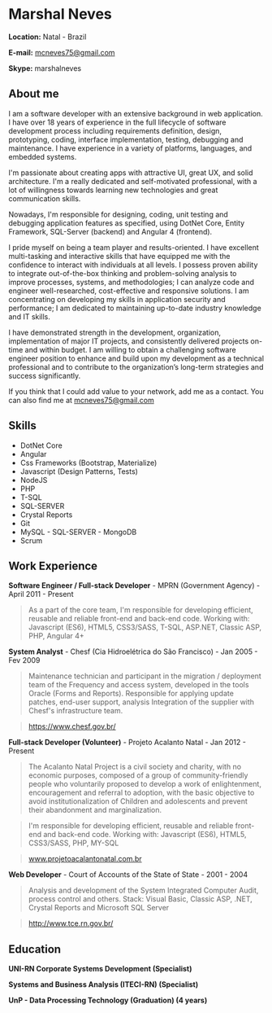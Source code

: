 # Marshal Neves

**Location:** Natal - Brazil

**E-mail:** mcneves75@gmail.com

**Skype:** marshalneves

## About me
I am a software developer with an extensive background in web application. I have over 18 years of experience in the full lifecycle of software development process including requirements definition, design, prototyping, coding, interface implementation, testing, debugging and maintenance. I have experience in a variety of platforms, languages, and embedded systems.

I'm passionate about creating apps with attractive UI, great UX, and solid architecture. I'm a really dedicated and self-motivated professional, with a lot of willingness towards learning new technologies and great communication skills.

Nowadays, I'm responsible for designing, coding, unit testing and debugging application features as specified, using DotNet Core, Entity Framework, SQL-Server (backend) and Angular 4 (frontend).

I pride myself on being a team player and results-oriented. I have excellent multi-tasking and interactive skills that have equipped me with the confidence to interact with individuals at all levels. I possess proven ability to integrate out-of-the-box thinking and problem-solving analysis to improve processes, systems, and methodologies; I can analyze code and engineer well-researched, cost-effective and responsive solutions. I am concentrating on developing my skills in application security and performance; I am dedicated to maintaining up-to-date industry knowledge and IT skills.

I have demonstrated strength in the development, organization, implementation of major IT projects, and consistently delivered projects on-time and within budget. I am willing to obtain a challenging software engineer position to enhance and build upon my development as a technical professional and to contribute to the organization’s long-term strategies and success significantly.

If you think that I could add value to your network, add me as a contact. You can also find me at mcneves75@gmail.com 

## Skills

* DotNet Core
* Angular
* Css Frameworks (Bootstrap, Materialize)
* Javascript (Design Patterns, Tests)
* NodeJS
* PHP
* T-SQL
* SQL-SERVER
* Crystal Reports
* Git
* MySQL - SQL-SERVER - MongoDB
* Scrum 

## Work Experience

**Software Engineer / Full-stack Developer** - MPRN (Government Agency) - April 2011 - Present

> As a part of the core team, I'm responsible for developing efficient, reusable and reliable front-end and back-end code. Working with: Javascript (ES6), HTML5, CSS3/SASS, T-SQL, ASP.NET, Classic ASP, PHP, Angular 4+

**System Analyst** - Chesf (Cia Hidroelétrica do São Francisco) - Jan 2005 - Fev 2009

> Maintenance technician and participant in the migration / deployment team of the Frequency and access system, developed in the tools Oracle (Forms and Reports). Responsible for applying update patches, end-user support, analysis Integration of the supplier with Chesf's infrastructure team.

> https://www.chesf.gov.br/

**Full-stack Developer (Volunteer)** - Projeto Acalanto Natal - Jan 2012 - Present

> The Acalanto Natal Project is a civil society and charity, with no economic purposes, composed of a group of community-friendly people who voluntarily proposed to develop a work of enlightenment, encouragement and referral to adoption, with the basic objective to avoid institutionalization of Children and adolescents and prevent their abandonment and marginalization.

> I'm responsible for developing efficient, reusable and reliable front-end and back-end code. Working with: Javascript (ES6), HTML5, CSS3/SASS, PHP, MY-SQL

> www.projetoacalantonatal.com.br

**Web Developer** - Court of Accounts of the State of State - 2001 - 2004

> Analysis and development of the System Integrated Computer Audit, process control and others. Stack: Visual Basic, Classic ASP, .NET, Crystal Reports and Microsoft SQL Server

> http://www.tce.rn.gov.br/

## Education

**UNI-RN Corporate Systems Development (Specialist)**

**Systems and Business Analysis (ITECI-RN) (Specialist)**

**UnP - Data Processing Technology (Graduation) (4 years)**
